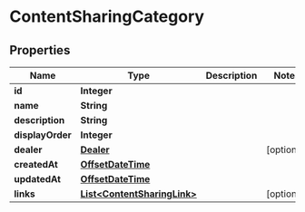 # ContentSharingCategory

## Properties
Name | Type | Description | Notes
------------ | ------------- | ------------- | -------------
**id** | **Integer** |  | 
**name** | **String** |  | 
**description** | **String** |  | 
**displayOrder** | **Integer** |  | 
**dealer** | [**Dealer**](Dealer.md) |  |  [optional]
**createdAt** | [**OffsetDateTime**](OffsetDateTime.md) |  | 
**updatedAt** | [**OffsetDateTime**](OffsetDateTime.md) |  | 
**links** | [**List&lt;ContentSharingLink&gt;**](ContentSharingLink.md) |  |  [optional]
